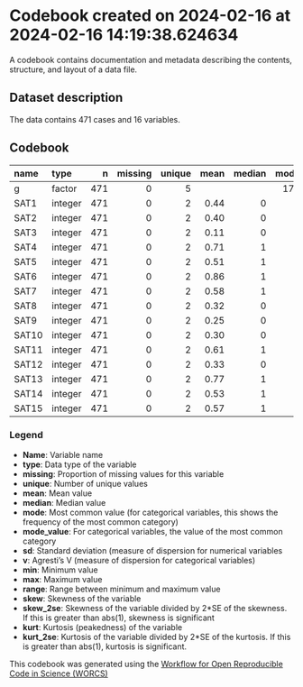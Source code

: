 Codebook created on 2024-02-16 at 2024-02-16 14:19:38.624634
================

A codebook contains documentation and metadata describing the contents,
structure, and layout of a data file.

## Dataset description

The data contains 471 cases and 16 variables.

## Codebook

| name  | type    |   n | missing | unique | mean | median | mode | mode_value |   sd |    v | min | max | range |  skew | skew_2se |  kurt | kurt_2se |
|:------|:--------|----:|--------:|-------:|-----:|-------:|-----:|:-----------|-----:|-----:|----:|----:|------:|------:|---------:|------:|---------:|
| g     | factor  | 471 |       0 |      5 |      |        |  174 | Oregon     |      | 0.73 |     |     |       |       |          |       |          |
| SAT1  | integer | 471 |       0 |      2 | 0.44 |      0 |    0 |            | 0.50 |      |   0 |   1 |     1 |  0.25 |     1.12 | -1.94 |    -4.32 |
| SAT2  | integer | 471 |       0 |      2 | 0.40 |      0 |    0 |            | 0.49 |      |   0 |   1 |     1 |  0.39 |     1.74 | -1.85 |    -4.12 |
| SAT3  | integer | 471 |       0 |      2 | 0.11 |      0 |    0 |            | 0.31 |      |   0 |   1 |     1 |  2.48 |    11.01 |  4.15 |     9.24 |
| SAT4  | integer | 471 |       0 |      2 | 0.71 |      1 |    1 |            | 0.45 |      |   0 |   1 |     1 | -0.92 |    -4.08 | -1.16 |    -2.58 |
| SAT5  | integer | 471 |       0 |      2 | 0.51 |      1 |    1 |            | 0.50 |      |   0 |   1 |     1 | -0.02 |    -0.09 | -2.00 |    -4.46 |
| SAT6  | integer | 471 |       0 |      2 | 0.86 |      1 |    1 |            | 0.35 |      |   0 |   1 |     1 | -2.04 |    -9.07 |  2.17 |     4.84 |
| SAT7  | integer | 471 |       0 |      2 | 0.58 |      1 |    1 |            | 0.49 |      |   0 |   1 |     1 | -0.30 |    -1.35 | -1.91 |    -4.26 |
| SAT8  | integer | 471 |       0 |      2 | 0.32 |      0 |    0 |            | 0.47 |      |   0 |   1 |     1 |  0.75 |     3.31 | -1.45 |    -3.22 |
| SAT9  | integer | 471 |       0 |      2 | 0.25 |      0 |    0 |            | 0.44 |      |   0 |   1 |     1 |  1.12 |     4.99 | -0.74 |    -1.65 |
| SAT10 | integer | 471 |       0 |      2 | 0.30 |      0 |    0 |            | 0.46 |      |   0 |   1 |     1 |  0.87 |     3.88 | -1.24 |    -2.76 |
| SAT11 | integer | 471 |       0 |      2 | 0.61 |      1 |    1 |            | 0.49 |      |   0 |   1 |     1 | -0.45 |    -1.99 | -1.80 |    -4.02 |
| SAT12 | integer | 471 |       0 |      2 | 0.33 |      0 |    0 |            | 0.47 |      |   0 |   1 |     1 |  0.70 |     3.13 | -1.51 |    -3.35 |
| SAT13 | integer | 471 |       0 |      2 | 0.77 |      1 |    1 |            | 0.42 |      |   0 |   1 |     1 | -1.30 |    -5.77 | -0.32 |    -0.70 |
| SAT14 | integer | 471 |       0 |      2 | 0.53 |      1 |    1 |            | 0.50 |      |   0 |   1 |     1 | -0.11 |    -0.51 | -1.99 |    -4.43 |
| SAT15 | integer | 471 |       0 |      2 | 0.57 |      1 |    1 |            | 0.50 |      |   0 |   1 |     1 | -0.29 |    -1.27 | -1.92 |    -4.28 |

### Legend

- **Name**: Variable name
- **type**: Data type of the variable
- **missing**: Proportion of missing values for this variable
- **unique**: Number of unique values
- **mean**: Mean value
- **median**: Median value
- **mode**: Most common value (for categorical variables, this shows the
  frequency of the most common category)
- **mode_value**: For categorical variables, the value of the most
  common category
- **sd**: Standard deviation (measure of dispersion for numerical
  variables
- **v**: Agresti’s V (measure of dispersion for categorical variables)
- **min**: Minimum value
- **max**: Maximum value
- **range**: Range between minimum and maximum value
- **skew**: Skewness of the variable
- **skew_2se**: Skewness of the variable divided by 2\*SE of the
  skewness. If this is greater than abs(1), skewness is significant
- **kurt**: Kurtosis (peakedness) of the variable
- **kurt_2se**: Kurtosis of the variable divided by 2\*SE of the
  kurtosis. If this is greater than abs(1), kurtosis is significant.

This codebook was generated using the [Workflow for Open Reproducible
Code in Science (WORCS)](https://osf.io/zcvbs/)
